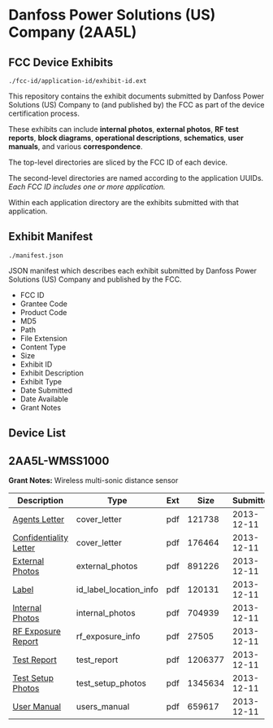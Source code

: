 # Danfoss Power Solutions (US) Company (2AA5L)
## FCC Device Exhibits

```
./fcc-id/application-id/exhibit-id.ext
```

This repository contains the exhibit documents submitted by Danfoss Power Solutions (US) Company to (and published by) the FCC as part of the device certification process.

These exhibits can include **internal photos**, **external photos**, **RF test reports**, **block diagrams**, **operational descriptions**, **schematics**, **user manuals**, and various **correspondence**.

The top-level directories are sliced by the FCC ID of each device.

The second-level directories are named according to the application UUIDs. *Each FCC ID includes one or more application.*

Within each application directory are the exhibits submitted with that application. 

## Exhibit Manifest

```
./manifest.json
```

JSON manifest which describes each exhibit submitted by Danfoss Power Solutions (US) Company and published by the FCC.

- FCC ID
- Grantee Code
- Product Code
- MD5
- Path
- File Extension
- Content Type
- Size
- Exhibit ID
- Exhibit Description
- Exhibit Type
- Date Submitted
- Date Available
- Grant Notes

## Device List
## 2AA5L-WMSS1000
**Grant Notes:** Wireless multi-sonic distance sensor

| Description | Type | Ext | Size | Submitted | Available |
| ----------- | ---- | --- | ---- | --------- | --------- |
| [Agents Letter](2AA5L-WMSS1000/942f53504fa60e6169308184c72d7bb9/2139500.pdf) | cover_letter | pdf | 121738 | 2013-12-11 | 2013-12-11 |
| [Confidentiality Letter](2AA5L-WMSS1000/942f53504fa60e6169308184c72d7bb9/2139501.pdf) | cover_letter | pdf | 176464 | 2013-12-11 | 2013-12-11 |
| [External Photos](2AA5L-WMSS1000/942f53504fa60e6169308184c72d7bb9/2139490.pdf) | external_photos | pdf | 891226 | 2013-12-11 | 2014-06-09 |
| [Label](2AA5L-WMSS1000/942f53504fa60e6169308184c72d7bb9/2139489.pdf) | id_label_location_info | pdf | 120131 | 2013-12-11 | 2013-12-11 |
| [Internal Photos](2AA5L-WMSS1000/942f53504fa60e6169308184c72d7bb9/2139496.pdf) | internal_photos | pdf | 704939 | 2013-12-11 | 2014-06-09 |
| [RF Exposure Report](2AA5L-WMSS1000/942f53504fa60e6169308184c72d7bb9/2139497.pdf) | rf_exposure_info | pdf | 27505 | 2013-12-11 | 2013-12-11 |
| [Test Report](2AA5L-WMSS1000/942f53504fa60e6169308184c72d7bb9/2139493.pdf) | test_report | pdf | 1206377 | 2013-12-11 | 2013-12-11 |
| [Test Setup Photos](2AA5L-WMSS1000/942f53504fa60e6169308184c72d7bb9/2139494.pdf) | test_setup_photos | pdf | 1345634 | 2013-12-11 | 2014-06-09 |
| [User Manual](2AA5L-WMSS1000/942f53504fa60e6169308184c72d7bb9/2139495.pdf) | users_manual | pdf | 659617 | 2013-12-11 | 2014-06-09 |
